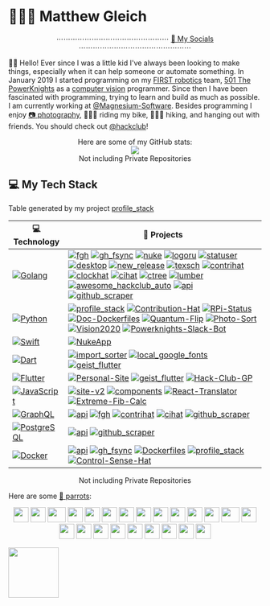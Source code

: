 # 👨🏻‍💻 Matthew Gleich

<p align="center">
    ⋯⋯⋯⋯⋯⋯⋯⋯⋯⋯⋯⋯⋯⋯⋯⋯
    <a href="https://ll.mattglei.ch/">🔗 My Socials</a>
    ⋯⋯⋯⋯⋯⋯⋯⋯⋯⋯⋯⋯⋯⋯⋯⋯
</p>

👋🏼 Hello! Ever since I was a little kid I've always been looking to make things, especially when it can help someone or automate something. In January 2019 I started programming on my [FIRST robotics](https://www.firstinspires.org/robotics/frc) team, [501 The PowerKnights](https://github.com/Team-501-The-PowerKnights) as a [computer vision](https://github.com/Team-501-The-PowerKnights/Vision2020) programmer. Since then I have been fascinated with programming, trying to learn and build as much as possible. I am currently working at [@Magnesium-Software](https://github.com/Magnesium-Software?type=source). Besides programming I enjoy [📷 photography](https://lightroom.adobe.com/shares/71921c41321440ed968321b930b1c7e7), 🚵🏼‍♂️ riding my bike, 🚶🏼‍♂️ hiking, and hanging out with friends. You should check out [@hackclub](https://hackclub.com/)!

<div align="center">
    Here are some of my GitHub stats:
    <br>
    <img src="https://github-readme-stats.vercel.app/api?username=Matt-Gleich&show_icons=true&title_color=37B256&icon_color=37B256&count_private=true&hide_title=true&show_owner=true&hide_border=true&hide=commits,contribs">
    <br>
    Not including Private Repositories
</div>

## 💻 My Tech Stack

Table generated by my project [profile_stack](https://github.com/Matt-Gleich/profile_stack)

<!-- START OF PROFILE STACK, DO NOT REMOVE -->
| 💻 **Technology** | 🚀 **Projects** |
|-|-|
| [![Golang](https://img.shields.io/static/v1?label=&message=Golang&color=7FD6EA&logo=go&logoColor=white)](https://golang.org/) | [![fgh](https://img.shields.io/static/v1?label=&message=fgh&color=000605&logo=github&logoColor=white&labelColor=000605)](https://github.com/Matt-Gleich/fgh) [![gh_fsync](https://img.shields.io/static/v1?label=&message=gh_fsync&color=000605&logo=github&logoColor=white&labelColor=000605)](https://github.com/Matt-Gleich/gh_fsync) [![nuke](https://img.shields.io/static/v1?label=&message=nuke&color=000605&logo=github&logoColor=white&labelColor=000605)](https://github.com/Matt-Gleich/nuke) [![logoru](https://img.shields.io/static/v1?label=&message=logoru&color=000605&logo=github&logoColor=white&labelColor=000605)](https://github.com/Matt-Gleich/logoru) [![statuser](https://img.shields.io/static/v1?label=&message=statuser&color=000605&logo=github&logoColor=white&labelColor=000605)](https://github.com/Matt-Gleich/statuser) [![desktop](https://img.shields.io/static/v1?label=&message=desktop&color=000605&logo=github&logoColor=white&labelColor=000605)](https://github.com/Matt-Gleich/desktop) [![new_release](https://img.shields.io/static/v1?label=&message=new_release&color=000605&logo=github&logoColor=white&labelColor=000605)](https://github.com/Matt-Gleich/new_release) [![texsch](https://img.shields.io/static/v1?label=&message=texsch&color=000605&logo=github&logoColor=white&labelColor=000605)](https://github.com/Matt-Gleich/texsch) [![contrihat](https://img.shields.io/static/v1?label=&message=contrihat&color=000605&logo=github&logoColor=white&labelColor=000605)](https://github.com/Matt-Gleich/contrihat) [![clockhat](https://img.shields.io/static/v1?label=&message=clockhat&color=000605&logo=github&logoColor=white&labelColor=000605)](https://github.com/Matt-Gleich/clockhat) [![cihat](https://img.shields.io/static/v1?label=&message=cihat&color=000605&logo=github&logoColor=white&labelColor=000605)](https://github.com/Matt-Gleich/cihat) [![ctree](https://img.shields.io/static/v1?label=&message=ctree&color=000605&logo=github&logoColor=white&labelColor=000605)](https://github.com/Matt-Gleich/ctree) [![lumber](https://img.shields.io/static/v1?label=&message=lumber&color=000605&logo=github&logoColor=white&labelColor=000605)](https://github.com/Matt-Gleich/lumber) [![awesome_hackclub_auto](https://img.shields.io/static/v1?label=&message=awesome_hackclub_auto&color=000605&logo=github&logoColor=white&labelColor=000605)](https://github.com/hackclub/awesome_hackclub_auto) [![api](https://img.shields.io/static/v1?label=&message=api&color=000605&logo=github&logoColor=white&labelColor=000605)](https://github.com/Matt-Gleich/api) [![github_scraper](https://img.shields.io/static/v1?label=&message=github_scraper&color=000605&logo=github&logoColor=white&labelColor=000605)](https://github.com/Matt-Gleich/github_scraper) |
| [![Python](https://img.shields.io/static/v1?label=&message=Python&color=3C78A9&logo=python&logoColor=white)](https://www.python.org/) | [![profile_stack](https://img.shields.io/static/v1?label=&message=profile_stack&color=000605&logo=github&logoColor=white&labelColor=000605)](https://github.com/Matt-Gleich/profile_stack) [![Contribution-Hat](https://img.shields.io/static/v1?label=&message=Contribution-Hat&color=000605&logo=github&logoColor=white&labelColor=000605)](https://github.com/Matt-Gleich/Contribution-Hat) [![RPi-Status](https://img.shields.io/static/v1?label=&message=RPi-Status&color=000605&logo=github&logoColor=white&labelColor=000605)](https://github.com/Matt-Gleich/RPi-Status) [![Doc-Dockerfiles](https://img.shields.io/static/v1?label=&message=Doc-Dockerfiles&color=000605&logo=github&logoColor=white&labelColor=000605)](https://github.com/Matt-Gleich/Doc-Dockerfiles) [![Quantum-Flip](https://img.shields.io/static/v1?label=&message=Quantum-Flip&color=000605&logo=github&logoColor=white&labelColor=000605)](https://github.com/Matt-Gleich/Quantum-Flip) [![Photo-Sort](https://img.shields.io/static/v1?label=&message=Photo-Sort&color=000605&logo=github&logoColor=white&labelColor=000605)](https://github.com/Matt-Gleich/Photo-Sort) [![Vision2020](https://img.shields.io/static/v1?label=&message=Vision2020&color=000605&logo=github&logoColor=white&labelColor=000605)](https://github.com/Team-501-The-PowerKnights/Vision2020) [![Powerknights-Slack-Bot](https://img.shields.io/static/v1?label=&message=Powerknights-Slack-Bot&color=000605&logo=github&logoColor=white&labelColor=000605)](https://github.com/Team-501-The-PowerKnights/Powerknights-Slack-Bot) |
| [![Swift](https://img.shields.io/static/v1?label=&message=Swift&color=E45530&logo=swift&logoColor=white)](https://swift.org/) | [![NukeApp](https://img.shields.io/static/v1?label=&message=NukeApp&color=000605&logo=github&logoColor=white&labelColor=000605)](https://github.com/Magnesium-Software/NukeApp) |
| [![Dart](https://img.shields.io/static/v1?label=&message=Dart&color=52C0F2&logo=dart&logoColor=white)](https://dart.dev/) | [![import_sorter](https://img.shields.io/static/v1?label=&message=import_sorter&color=000605&logo=github&logoColor=white&labelColor=000605)](https://github.com/fluttercommunity/import_sorter) [![local_google_fonts](https://img.shields.io/static/v1?label=&message=local_google_fonts&color=000605&logo=github&logoColor=white&labelColor=000605)](https://github.com/Matt-Gleich/local_google_fonts) [![geist_flutter](https://img.shields.io/static/v1?label=&message=geist_flutter&color=000605&logo=github&logoColor=white&labelColor=000605)](https://github.com/banurapp/geist_flutter) |
| [![Flutter](https://img.shields.io/static/v1?label=&message=Flutter&color=52C0F2&logo=flutter&logoColor=white)](https://flutter.dev/) | [![Personal-Site](https://img.shields.io/static/v1?label=&message=Personal-Site&color=000605&logo=github&logoColor=white&labelColor=000605)](https://github.com/Matt-Gleich/Personal-Site) [![geist_flutter](https://img.shields.io/static/v1?label=&message=geist_flutter&color=000605&logo=github&logoColor=white&labelColor=000605)](https://github.com/banurapp/geist_flutter) [![Hack-Club-GP](https://img.shields.io/static/v1?label=&message=Hack-Club-GP%20%28WIP%29&color=000605&logo=github&logoColor=white&labelColor=000605)](https://github.com/Matt-Gleich/Hack-Club-GP) |
| [![JavaScript](https://img.shields.io/static/v1?label=&message=JavaScript&color=F1E05A&logo=javascript&logoColor=white)](https://github.com/Matt-Gleich?tab=repositories&q=&type=&language=javascript) | [![site-v2](https://img.shields.io/static/v1?label=&message=site-v2%20%28WIP%29&color=000605&logo=github&logoColor=white&labelColor=000605)](https://github.com/Matt-Gleich/site-v2) [![components](https://img.shields.io/static/v1?label=&message=components&color=000605&logo=github&logoColor=white&labelColor=000605)](https://github.com/Matt-Gleich/components) [![React-Translator](https://img.shields.io/static/v1?label=&message=React-Translator&color=000605&logo=github&logoColor=white&labelColor=000605)](https://github.com/Matt-Gleich/React-Translator) [![Extreme-Fib-Calc](https://img.shields.io/static/v1?label=&message=Extreme-Fib-Calc&color=000605&logo=github&logoColor=white&labelColor=000605)](https://github.com/Matt-Gleich/Extreme-Fib-Calc) |
| [![GraphQL](https://img.shields.io/static/v1?label=&message=GraphQL&color=000000&logo=graphql&logoColor=white)](https://graphql.org) | [![api](https://img.shields.io/static/v1?label=&message=api&color=000605&logo=github&logoColor=white&labelColor=000605)](https://github.com/Matt-Gleich/api) [![fgh](https://img.shields.io/static/v1?label=&message=fgh&color=000605&logo=github&logoColor=white&labelColor=000605)](https://github.com/Matt-Gleich/fgh) [![contrihat](https://img.shields.io/static/v1?label=&message=contrihat&color=000605&logo=github&logoColor=white&labelColor=000605)](https://github.com/Matt-Gleich/contrihat) [![cihat](https://img.shields.io/static/v1?label=&message=cihat&color=000605&logo=github&logoColor=white&labelColor=000605)](https://github.com/Matt-Gleich/cihat) [![github_scraper](https://img.shields.io/static/v1?label=&message=github_scraper&color=000605&logo=github&logoColor=white&labelColor=000605)](https://github.com/Matt-Gleich/github_scraper) |
| [![PostgreSQL](https://img.shields.io/static/v1?label=&message=PostgreSQL&color=336791&logo=postgresql&logoColor=white)](https://postgres.org) | [![api](https://img.shields.io/static/v1?label=&message=api&color=000605&logo=github&logoColor=white&labelColor=000605)](https://github.com/Matt-Gleich/api) [![github_scraper](https://img.shields.io/static/v1?label=&message=github_scraper&color=000605&logo=github&logoColor=white&labelColor=000605)](https://github.com/Matt-Gleich/github_scraper) |
| [![Docker](https://img.shields.io/static/v1?label=&message=Docker&color=4FA1EF&logo=docker&logoColor=white)](https://www.docker.com/) | [![api](https://img.shields.io/static/v1?label=&message=api&color=000605&logo=github&logoColor=white&labelColor=000605)](https://github.com/Matt-Gleich/api) [![gh_fsync](https://img.shields.io/static/v1?label=&message=gh_fsync&color=000605&logo=github&logoColor=white&labelColor=000605)](https://github.com/Matt-Gleich/gh_fsync) [![Dockerfiles](https://img.shields.io/static/v1?label=&message=Dockerfiles&color=000605&logo=github&logoColor=white&labelColor=000605)](https://github.com/Matt-Gleich/Dockerfiles) [![profile_stack](https://img.shields.io/static/v1?label=&message=profile_stack&color=000605&logo=github&logoColor=white&labelColor=000605)](https://github.com/Matt-Gleich/profile_stack) [![Control-Sense-Hat](https://img.shields.io/static/v1?label=&message=Control-Sense-Hat&color=000605&logo=github&logoColor=white&labelColor=000605)](https://github.com/Matt-Gleich/Control-Sense-Hat) |
<!-- END OF PROFILE STACK, DO NOT REMOVE -->

<div align="center">
    Not including Private Repositories
</div>

Here are some [🦜 parrots](https://cultofthepartyparrot.com):

<div align="center">
    <img src="https://cultofthepartyparrot.com/parrots/hd/githubparrot.gif" width="30" height="30"/>
    <img src="https://cultofthepartyparrot.com/parrots/hd/darkmodeparrot.gif" width="30" height="30"/>
    <img src="https://cultofthepartyparrot.com/parrots/asyncparrot.gif" width="36" height="30"/>
    <img src="https://cultofthepartyparrot.com/parrots/exceptionallyfastparrot.gif" width="30" height="30"/>
    <img src="https://cultofthepartyparrot.com/parrots/hd/60fpsparrot.gif" width="30" height="30"/>
    <img src="https://cultofthepartyparrot.com/parrots/hd/jumpingparrot.gif" width="30" height="30"/>
    <img src="https://cultofthepartyparrot.com/parrots/hd/opensourceparrot.gif" width="30" height="30"/>
    <img src="https://cultofthepartyparrot.com/parrots/hd/opensourceparrot.gif" width="30" height="30"/>
    <img src="https://cultofthepartyparrot.com/parrots/hd/opensourceparrot.gif" width="30" height="30"/>
    <img src="https://cultofthepartyparrot.com/parrots/hd/hypnoparrotlight.gif" width="30" height="30"/>
    <img src="https://cultofthepartyparrot.com/parrots/hd/shortparrot.gif" width="30" height="30"/>
    <img src="https://cultofthepartyparrot.com/parrots/databaseparrot.gif" width="30" height="30"/>
    <img src="https://cultofthepartyparrot.com/parrots/fixparrot.gif" width="36" height="30"/>
    <img src="https://cultofthepartyparrot.com/parrots/hd/laptop_parrot.gif" width="30" height="30"/>
    <img src="https://cultofthepartyparrot.com/parrots/hd/spinningparrot.gif" width="30" height="30"/>
    <img src="https://cultofthepartyparrot.com/parrots/hd/horizontalparrot.gif" width="30" height="30"/>
    <img src="https://cultofthepartyparrot.com/parrots/hd/levitationparrot.gif" width="30" height="30"/>
    <img src="https://cultofthepartyparrot.com/parrots/hd/meldparrot.gif" width="30" height="30"/>
    <img src="https://cultofthepartyparrot.com/parrots/slomoparrot.gif" width="30" height="30"/>
    <img src="https://cultofthepartyparrot.com/parrots/hd/moonwalkingparrot.gif" width="30" height="30"/>
    <img src="https://cultofthepartyparrot.com/parrots/hd/stableparrot.gif" width="30" height="30"/>
    <img src="https://cultofthepartyparrot.com/parrots/hd/scienceparrot.gif" width="30" height="30"/>
    <img src="https://cultofthepartyparrot.com/parrots/hd/sushiparrot.gif" width="30" height="30"/>
</div>

<a href="https://hackclub.com/"><img src="https://assets.hackclub.com/flag-orpheus-left.png" width="100"></a>

